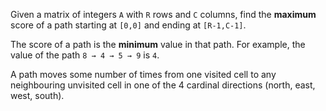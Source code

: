 Given a matrix of integers `A` with `R` rows and `C` columns, find the **maximum** score of a path starting at `[0,0]` and ending at `[R-1,C-1]`.

The score of a path is the **minimum** value in that path.  For example, the value of the path `8 → 4 → 5 → 9` is `4`.

A path moves some number of times from one visited cell to any neighbouring unvisited cell in one of the 4 cardinal directions (north, east, west, south).